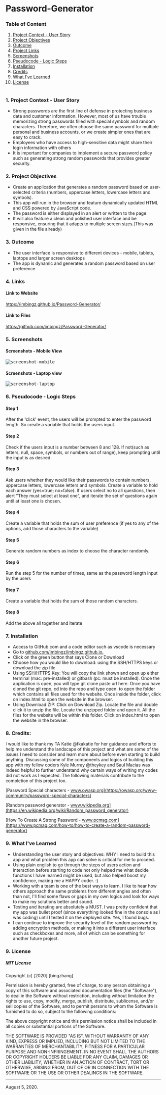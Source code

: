 # Password-Generator
### Table of Content
1. [Project Context - User Story](#context)
2. [ Project Objectives ](#objectives)
3. [ Outcome ](#Outcome)
4. [ Project Links ](#Links)
5. [ Screenshots ](#Screenshots)
6. [Pseudocode - Logic Steps](#Pseudocode)
7. [ Installation](#Installation)
8. [ Credits](#Credits)
9. [What I've Learned](#learned)
10. [ License ](#License)
#



<a name = "context"></a>
### 1. Project Context - User Story
* Strong passwords are the first line of defense in protecting business data and customer information. However, most of us have trouble memorizing strong passwords filled with special symbols and random characters. Therefore, we often choose the same password for multiple personal and business accounts, or we create simpler ones that are easy to crack. 
* Employees who have access to high-sensitive data might share their login information with others
* It is important for companies to implement a secure password policy such as generating strong random passwords that provides greater security.

<a name = "objectives"></a>
### 2. Project Objectives
* Create an application that generates a random password based on user-selected criteria (numbers, uppercase letters, lowercase letters and symbols).
* This app will run in the browser and feature dynamically updated HTML and CSS powered by JavaScript code. 
* The password is either displayed in an alert or written to the page
* It will also feature a clean and polished user interface and be responsive, ensuring that it adapts to multiple screen sizes.(This was given in the file already)

<a name = "Outcome"></a>
### 3. Outcome
* The user interface is responsive to different devices - mobile, tablets, laptops and larger screen desktops
* The app is dynamic and generates a random password based on user preference

<a name = "Links"></a>
### 4. Links 

#### Link to Website
https://imbingz.github.io/Password-Generator/

#### Link to Files 
https://github.com/imbingz/Password-Generator/

<a name="Screenshots"></a>
### 5. Screenshots 

#### Screenshots - Mobile View
<kbd>![screenshot-mobile](./assets/images/m1.png)</kbd>

####  Screenshots - Laptop view 
<kbd>![screenshot-laptop](./assets/images/s1.png)</kbd>

<a name = "Pseudocode"></a>
### 6. Pseudocode - Logic Steps
#### Step 1
After the 'click' event, the users will be prompted to enter the password length. So create a variable that holds the users input. 
#### Step 2
Check if the users input is a number between 8 and 128. If not(such as letters, null, space, symbols, or numbers out of range), keep prompting until the input is as desired. 
#### Step 3
Ask users whether they would like their passwords to contain numbers, uppercase letters, lowercase letters and symbols. Create a variable to hold each answer (yes=true; no=false). If users select no to all questions, then alert "They must select at least one", and iterate the set of questions again until at least one is chosen. 
#### Step 4
Create a variable that holds the sum of user preference (if yes to any of the options, add those characters to the variable)
#### Step 5
Generate random numbers as index to choose the character randomly. 
#### Step 6
Run the step 5 for the number of times, same as the password length input by the users 
#### Step 7
Create a variable that holds the sum of those random characters. 
#### Step 8
Add the above all together and iterate 

<a name="Installation"></a>
### 7. Installation
* Access to GitHub.com and a code editor such as vscode is necessary
* Go to [github.com/imbingz/imbingz.github.io.](https://github.com/imbingz/Responsive-Website-Portfolio)
* Click on the green button that says Clone or Download
* Choose how you would like to download: using the SSH/HTTPS keys or download the zip file
* Using SSH/HTTPS Key: You will copy the link shown and open up either terminal (mac: pre-installed) or gitbash (pc: must be installed). Once the application is open, you will type git clone paste url here. Once you have cloned the git repo, cd into the repo and type open. to open the folder which contains all files used for the website. Once inside the folder, click on index.html to open the website in the browser.
* Using Download ZIP: Click on Download Zip. Locate the file and double click it to unzip the file. Locate the unzipped folder and open it. All the files for the website will be within this folder. Click on index.html to open the website in the browser.


<a name="Credits"></a>
### 8. Credits:
I would like to thank my TA Katie @fkakatie for her guidance and efforts to help me understand the landscape of this project and what are some of the issues I need to consider and learn more about before even starting to build anything. Discussing some of the components and logics of building this app with my fellow coders Kyle Murray @theykey and Saul Macias was indeed helpful to further understand why certain ways of writing my codes did not work as I expected. The following materials contribute to the completion of this project too. 

[Password Special characters - www.owasp.org](https://owasp.org/www-community/password-special-characters)

[Random password generator - www.wikipedia.org](https://en.wikipedia.org/wiki/Random_password_generator)

[How To Create A Strong Password - www.pcmag.com](https://www.pcmag.com/how-to/how-to-create-a-random-password-generator)


<a name="learned"></a>
### 9. What I've Learned
* Understanding the user story and objectives: WHY I need to build this app and what problem this app can solve is critical for me to proceed.
* Using plain english to go through the steps of users action and interaction before starting to code not only helped me what decide functions I have learned might be used, but also helped boost my confidence, making me a HAPPY coder. :)
* Working with a team is one of the best ways to learn. I like to hear how others approach the same problems from different angles and often than not, I'll find some flaws or gaps in my own logics and look for ways to make my solutions better and sound. 
* Testing and iterating are absolutely a MUST. I was pretty confident that my app was bullet proof (since everything looked fine in the console as I was coding) until I tested it on the deployed site. Yes, I found bugs. 
* I can continue to improve the security level of the random password by adding encryption methods, or making it into a different user interface such as checkboxes and more, all of which can be something for another future project. 


<a name="License"></a>
### 9. License
##### MIT License
<p>Copyright (c) [2020] [bingzhang]</p>
<p>Permission is hereby granted, free of charge, to any person obtaining a copy of this software and associated documentation files (the "Software"), to deal in the Software without restriction, including without limitation the rights to use, copy, modify, merge, publish, distribute, sublicense, and/or sell copies of the Software, and to permit persons to whom the Software is furnished to do so, subject to the following conditions:</p>
<p>The above copyright notice and this permission notice shall be included in all copies or substantial portions of the Software.</p>
<p>THE SOFTWARE IS PROVIDED "AS IS", WITHOUT WARRANTY OF ANY KIND, EXPRESS OR IMPLIED, INCLUDING BUT NOT LIMITED TO THE WARRANTIES OF MERCHANTABILITY, FITNESS FOR A PARTICULAR PURPOSE AND NON-INFRINGEMENT. IN NO EVENT SHALL THE AUTHORS OR COPYRIGHT HOLDERS BE LIABLE FOR ANY CLAIM, DAMAGES OR OTHER LIABILITY, WHETHER IN AN ACTION OF CONTRACT, TORT OR OTHERWISE, ARISING FROM, OUT OF OR IN CONNECTION WITH THE SOFTWARE OR THE USE OR OTHER DEALINGS IN THE SOFTWARE.</p>
<hr>
August 5, 2020.

